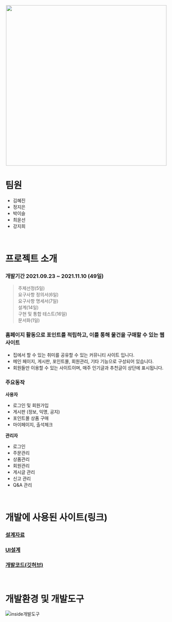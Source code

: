 <p align="center">
<img src="https://user-images.githubusercontent.com/84854563/148227172-5a488518-ec2d-4c9c-abf7-78cc913a298a.png"  width="500">
</p>


# 팀원
- 김혜진
- 정지은
- 박이슬
- 최윤선
- 강지희

<br>

# 프로젝트 소개

### 개발기간 2021.09.23 ~ 2021.11.10 (49일)
> 주제선정(5일)<br>
> 요구사항 정의서(6일)<br>
> 요구사항 명세서(7일)<br>
> 설계(14일)<br>
> 구현 및 통합 테스트(16일)<br>
> 문서화(1일)

### 홈페이지 활동으로 포인트를 적립하고, 이를 통해 물건을 구매할 수 있는 웹 사이트
- 집에서 할 수 있는 취미를 공유할 수 있는 커뮤니티 사이트 입니다.
- 메인 페이지, 게시판, 포인트몰, 회원관리, 기타 기능으로 구성되어 있습니다.
- 회원들만 이용할 수 있는 사이트이며, 매주 인기글과 추천글이 상단에 표시됩니다.

### 주요동작
**사용자**
- 로그인 및 회원가입
- 게시판 (정보, 익명, 공지)
- 포인트몰 상품 구매
- 마이페이지, 출석체크

**관리자**
- 로그인
- 주문관리
- 상품관리
- 회원관리
- 게시글 관리
- 신고 관리
- Q&A 관리
<br>

# 개발에 사용된 사이트(링크)
### [설계자료](https://github.com/stoveon/TEAM_PROJECT)
### [UI설계](https://ovenapp.io/view/n2Ilfn8W9rDFVtEI4P66zjJCkHxjZDP3/)
### [개발코드(깃허브)](https://github.com/stoveon/TEAM_PROJECT-code-)
<br>

# 개발환경 및 개발도구
![inside개발도구](https://user-images.githubusercontent.com/84854563/148227771-79186870-d825-4bba-8c28-d20601ce9f36.png)


